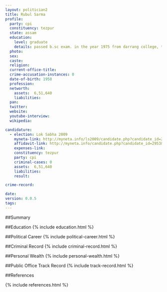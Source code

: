 ```yaml
---
layout: politician2
title: Rubul Sarma
profile: 
  party: cpi
  constituency: tezpur
  state: assam
  education: 
    level: graduate
    details: passed b.sc exam. in the year 1975 from darrang college, tezpur, conducted by g.u.
  photo: 
  sex: 
  caste: 
  religion: 
  current-office-title: 
  crime-accusation-instances: 0
  date-of-birth: 1958
  profession: 
  networth: 
    assets:  6,51,640
    liabilities: 
  pan: 
  twitter: 
  website: 
  youtube-interview: 
  wikipedia: 

candidature: 
  - election: Lok Sabha 2009
    myneta-link: http://myneta.info/ls2009/candidate.php?candidate_id=2953
    affidavit-link: http://myneta.info/candidate.php?candidate_id=2953&scan=original
    expenses-link: 
    constituency: tezpur 
    party: cpi
    criminal-cases: 0
    assets:  6,51,640
    liabilities: 
    result:  

crime-record: 

date: 
version: 0.0.5
tags: 
---
```

##Summary


##Education
{% include education.html %}


##Political Career
{% include political-career.html %}


##Criminal Record
{% include criminal-record.html %}


##Personal Wealth
{% include personal-wealth.html %}


##Public Office Track Record
{% include track-record.html %}


##References


{% include references.html %}